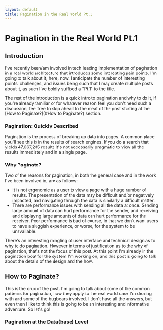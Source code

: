 ```yaml
---
layout: default
title: Pagination in the Real World Pt.1
---
```


# Pagination in the Real World Pt.1

## Introduction

I've recently been/am involved in tech leading implementation of pagination in a real world architecture that introduces some interesting pain points. I'm going to talk about it, here, now. I anticipate the number of interesting points, challenges, and issues being such that I may create multiple posts about it, as such I've boldly suffixed a "Pt.1" to the title.

The rest of the introduction is a quick intro to pagination and why to do it, if you're already familiar or for whatever reason feel you don't need such a discussion, feel free to skip ahead to the meat of the post starting at the [How to Paginate?](#How to Paginate?) section.

### Pagination: Quickly Described

Pagination is the process of breaking up data into pages. A common place you'll see this is in the results of search engines. If you do a search that yields 47,667,235 results it's not necessarily pragmatic to view all the results immediately and in a single page.

### Why Paginate?

Two of the reasons for pagination, in both the general case and in the work I've been involved in, are as follows:

- It is not ergonomic as a user to view a page with a huge number of results. The presentation of the data may be difficult and/or negatively impacted, and navigating through the data is similarly a difficult matter.
- There are performance issues with sending all the data at once. Sending large amount of data can hurt performance for the sender, and receiving and displaying large amounts of data can hurt performance for the receiver. Poor performance is bad of course, in that we don't want users to have a sluggish experience, or worse, for the system to be unavailable.

There's an interesting mingling of user interface and technical design as to why to do pagination. However in terms of justification as to the why of pagination, that's not the focus of this post. At this point I'm already in the pagination boat for the system I'm working on, and this post is going to talk about the details of the design and the how.

## How to Paginate?

This is the crux of the post. I'm going to talk about some of the common patterns for pagination, how they apply to the real world case I'm dealing with and some of the bugbears involved. I don't have all the answers, but even then I like to think this is going to be an interesting and informative adventure. So let's go!

### Pagination at the Data(base) Level
